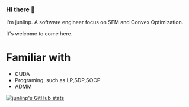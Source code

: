 ### Hi there 👋

I'm junlinp. A software engineer focus on SFM and Convex Optimization. 

It's welcome to come here.

# Familiar with
- CUDA
- Programing, such as LP,SDP,SOCP.
- ADMM 

[![junlinp's GitHub stats](https://github-readme-stats.vercel.app/api?username=junlinp&show_icons=true&count_private=true&theme=vue)](https://github.com/junlinp/github-readme-stats)


<!--
**junlinp/junlinp** is a ✨ _special_ ✨ repository because its `README.md` (this file) appears on your GitHub profile.

Here are some ideas to get you started:

- 🔭 I’m currently working on ...
- 🌱 I’m currently learning ...
- 👯 I’m looking to collaborate on ...
- 🤔 I’m looking for help with ...
- 💬 Ask me about ...
- 📫 How to reach me: ...
- 😄 Pronouns: ...
- ⚡ Fun fact: ...
-->
